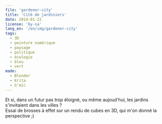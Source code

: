 ```yaml
---
file: 'gardener-city'
title: 'Cité de jardiniers'
date: 2014-01-22
license: 'by-sa'
lang_en: '/en/img/gardener-city'
tags:
  - 3D
  - peinture numérique
  - paysage
  - politique
  - écologie
  - bleu
  - vert
made:
  - Blender
  - Krita
  - G'mic
---
```


Et si, dans un futur pas trop éloigné, ou même aujoud'hui, les jardins s'invitaient dans les villes ?   
Essai de brosses à effet sur un rendu de cubes en 3D, qui m'on donné la perspective ;)   
